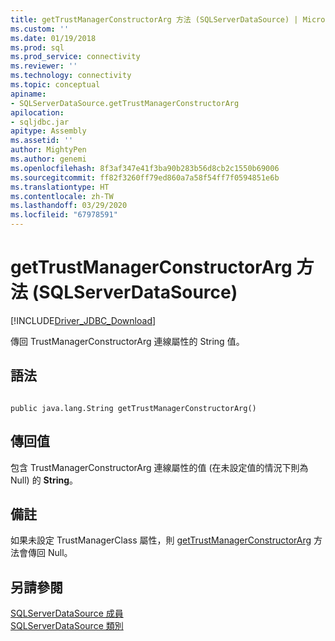 ```yaml
---
title: getTrustManagerConstructorArg 方法 (SQLServerDataSource) | Microsoft Docs
ms.custom: ''
ms.date: 01/19/2018
ms.prod: sql
ms.prod_service: connectivity
ms.reviewer: ''
ms.technology: connectivity
ms.topic: conceptual
apiname:
- SQLServerDataSource.getTrustManagerConstructorArg
apilocation:
- sqljdbc.jar
apitype: Assembly
ms.assetid: ''
author: MightyPen
ms.author: genemi
ms.openlocfilehash: 8f3af347e41f3ba90b283b56d8cb2c1550b69006
ms.sourcegitcommit: ff82f3260ff79ed860a7a58f54ff7f0594851e6b
ms.translationtype: HT
ms.contentlocale: zh-TW
ms.lasthandoff: 03/29/2020
ms.locfileid: "67978591"
---
```

# <a name="gettrustmanagerconstructorarg-method-sqlserverdatasource"></a>getTrustManagerConstructorArg 方法 (SQLServerDataSource)
[!INCLUDE[Driver_JDBC_Download](../../../includes/driver_jdbc_download.md)]

  傳回 TrustManagerConstructorArg 連線屬性的 String 值。
  
## <a name="syntax"></a>語法  
  
```  
  
public java.lang.String getTrustManagerConstructorArg()  
```  
  
## <a name="return-value"></a>傳回值  
 包含 TrustManagerConstructorArg 連線屬性的值 (在未設定值的情況下則為 Null) 的 **String**。  
  
## <a name="remarks"></a>備註  
 如果未設定 TrustManagerClass 屬性，則 [getTrustManagerConstructorArg](../../../connect/jdbc/reference/gettrustmanagerconstructorarg-method-sqlserverdatasource.md) 方法會傳回 Null。  
  
## <a name="see-also"></a>另請參閱  
 [SQLServerDataSource 成員](../../../connect/jdbc/reference/sqlserverdatasource-members.md)   
 [SQLServerDataSource 類別](../../../connect/jdbc/reference/sqlserverdatasource-class.md)  
  
  
